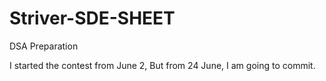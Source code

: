 # Striver-SDE-SHEET
DSA Preparation

I started the contest from June 2, But from 24 June, I am going to commit.
